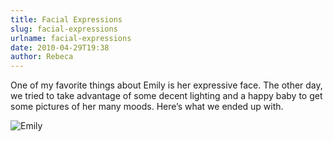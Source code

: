 ```yaml
---
title: Facial Expressions
slug: facial-expressions
urlname: facial-expressions
date: 2010-04-29T19:38
author: Rebeca
---
```

One of my favorite things about Emily is her expressive face. The other day, we
tried to take advantage of some decent lighting and a happy baby to get some
pictures of her many moods. Here&#x02bc;s what we ended up with.

![Emily][a]

[a]: {static}/images/2010-04-29-emily-collage.jpg

